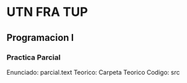 # UTN FRA TUP
## Programacion I
### Practica Parcial

Enunciado: parcial.text
Teorico: Carpeta Teorico
Codigo: src
